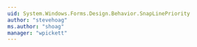 ```yaml
---
uid: System.Windows.Forms.Design.Behavior.SnapLinePriority
author: "stevehoag"
ms.author: "shoag"
manager: "wpickett"
---
```

